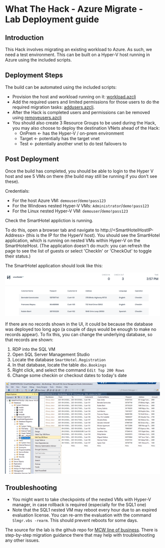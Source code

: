 # What The Hack - Azure Migrate - Lab Deployment guide

## Introduction

This Hack involves migrating an existing workload to Azure.  As such, we need a test environment.  This can be built on a Hyper-V host running in Azure using the included scripts.  

## Deployment Steps


The build can be automated using the included scripts:
- Provision the host and workload running on it: [workload.azcli](./workload.azcli)
- Add the required users and limited permissions for those users to do the required migration tasks: [addusers.azcli](./addusers.azcli). 
- After the Hack is completed users and permissions can be removed using [removeusers.azcli](./removeusers.azcli)
- You should also create 3 Resource Groups to be used during the Hack, you may also choose to deploy the destination VNets ahead of the Hack:
    - OnPrem <- has the Hyper-V / on-prem environment
    - Target <- potentially has the target vnet
    - Test <- potentially another vnet to do test failovers to


## Post Deployment

Once the build has completed, you should be able to login to the Hyper V host and see 5 VMs on there (the build may still be running if you don't see these). 

Credentials:

- For the host Azure VM: `demouser`/`demo!pass123`
- For the Windows nested Hyper-V VMs: `Administrator`/`demo!pass123`
- For the Linux nested Hyper-V VM: `demouser`/`demo!pass123`

Check the SmartHotel appliction is running.  

To do this, open a browser tab and navigate to http://\<SmartHotelHostIP-Address\> (this is the IP for the HyperV host). You should see the SmartHotel application, which is running on nested VMs within Hyper-V on the SmartHotelHost. (The application doesn't do much: you can refresh the page to see the list of guests or select 'CheckIn' or 'CheckOut' to toggle their status.)


The SmartHotel application should look like this:

![smarthotel app](../Images/smarthotel_app_portal.png)

If there are no records shown in the UI, it could be because the database was deployed too long ago (a couple of days would be enough to make no records appear). To fix this, you can change the underlying database, so that records are shown:
1. RDP into the SQL VM
1. Open SQL Server Management Studio
1. Locate the database `SmartHotel.Registration`
1. In that database, locate the table `dbo.Bookings`
1. Right click, and select the command `Edit Top 200 Rows`
1. Change some checkin or checkout dates to today's date

![smss](../Images/ssms.png)


## Troubleshooting

- You might want to take checkpoints of the nested VMs with Hyper-V manager, in case rollback is required (especially for the SQL1 one)
- Note that the SQL1 nested VM may reboot every hour due to an expired evaluation license. You can re-arm the evaluation with the command `Slmgr.vbs -rearm`. This should prevent reboots for some days.

The source for the lab is the github repo for [MCW line of business](https://github.com/microsoft/MCW-Line-of-business-application-migration).  There is step-by-step migration guidance there that may help with troubleshooting any other issues. 
